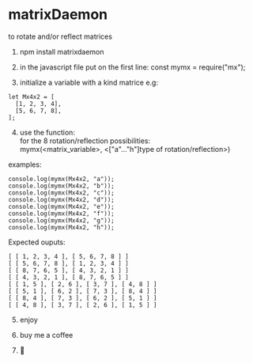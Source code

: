 # matrixDaemon
to rotate and/or reflect matrices


1. npm install matrixdaemon

2. in the javascript file put on the first line: const mymx = require("mx");

3. initialize a variable with a kind matrice e.g:

```
let Mx4x2 = [
  [1, 2, 3, 4],
  [5, 6, 7, 8],
];
```

4. use the function:<br />
for the 8 rotation/reflection possibilities:<br />
mymx(<matrix_variable>, <["a"..."h"]type of rotation/reflection>)

examples:
```
console.log(mymx(Mx4x2, "a"));
console.log(mymx(Mx4x2, "b"));
console.log(mymx(Mx4x2, "c"));
console.log(mymx(Mx4x2, "d"));
console.log(mymx(Mx4x2, "e"));
console.log(mymx(Mx4x2, "f"));
console.log(mymx(Mx4x2, "g"));
console.log(mymx(Mx4x2, "h"));
```

Expected ouputs:
```
[ [ 1, 2, 3, 4 ], [ 5, 6, 7, 8 ] ]
[ [ 5, 6, 7, 8 ], [ 1, 2, 3, 4 ] ]
[ [ 8, 7, 6, 5 ], [ 4, 3, 2, 1 ] ]
[ [ 4, 3, 2, 1 ], [ 8, 7, 6, 5 ] ]
[ [ 1, 5 ], [ 2, 6 ], [ 3, 7 ], [ 4, 8 ] ]
[ [ 5, 1 ], [ 6, 2 ], [ 7, 3 ], [ 8, 4 ] ]
[ [ 8, 4 ], [ 7, 3 ], [ 6, 2 ], [ 5, 1 ] ]
[ [ 4, 8 ], [ 3, 7 ], [ 2, 6 ], [ 1, 5 ] ]
```

5. enjoy

6. buy me a coffee

7. 🌹

